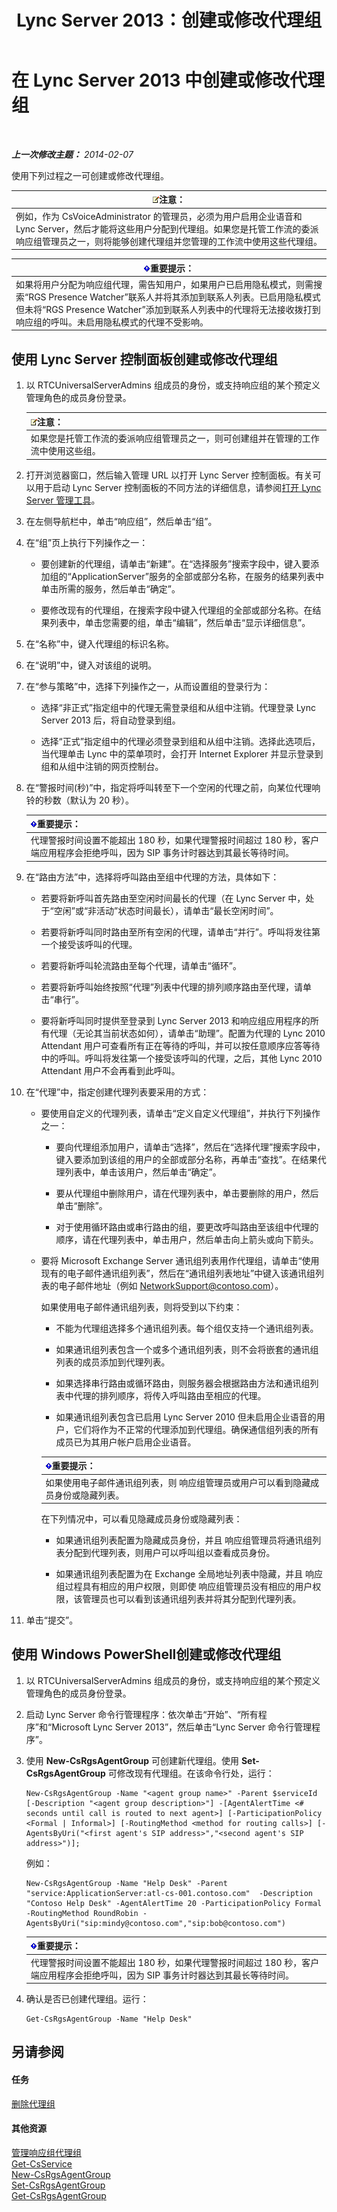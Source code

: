 ﻿---
title: Lync Server 2013：创建或修改代理组
TOCTitle: 创建或修改代理组
ms:assetid: f1461fff-51c1-4f4b-9311-8cba02c333fc
ms:mtpsurl: https://technet.microsoft.com/zh-cn/library/JJ205370(v=OCS.15)
ms:contentKeyID: 49314703
ms.date: 05/19/2016
mtps_version: v=OCS.15
ms.translationtype: HT
---

# 在 Lync Server 2013 中创建或修改代理组

 

_**上一次修改主题：** 2014-02-07_

使用下列过程之一可创建或修改代理组。

<table>
<thead>
<tr class="header">
<th><img src="images/Dn783119.note(OCS.15).gif" title="note" alt="note" />注意：</th>
</tr>
</thead>
<tbody>
<tr class="odd">
<td>例如，作为 CsVoiceAdministrator 的管理员，必须为用户启用企业语音和 Lync Server，然后才能将这些用户分配到代理组。如果您是托管工作流的委派响应组管理员之一，则将能够创建代理组并您管理的工作流中使用这些代理组。</td>
</tr>
</tbody>
</table>


<table>
<thead>
<tr class="header">
<th><img src="images/Gg398794.important(OCS.15).gif" title="important" alt="important" />重要提示：</th>
</tr>
</thead>
<tbody>
<tr class="odd">
<td>如果将用户分配为响应组代理，需告知用户，如果用户已启用隐私模式，则需搜索“RGS Presence Watcher”联系人并将其添加到联系人列表。已启用隐私模式但未将“RGS Presence Watcher”添加到联系人列表中的代理将无法接收拨打到响应组的呼叫。未启用隐私模式的代理不受影响。</td>
</tr>
</tbody>
</table>


## 使用 Lync Server 控制面板创建或修改代理组

1.  以 RTCUniversalServerAdmins 组成员的身份，或支持响应组的某个预定义管理角色的成员身份登录。
    
    <table>
    <thead>
    <tr class="header">
    <th><img src="images/Dn783119.note(OCS.15).gif" title="note" alt="note" />注意：</th>
    </tr>
    </thead>
    <tbody>
    <tr class="odd">
    <td>如果您是托管工作流的委派响应组管理员之一，则可创建组并在管理的工作流中使用这些组。</td>
    </tr>
    </tbody>
    </table>


2.  打开浏览器窗口，然后输入管理 URL 以打开 Lync Server 控制面板。有关可以用于启动 Lync Server 控制面板的不同方法的详细信息，请参阅[打开 Lync Server 管理工具](lync-server-2013-open-lync-server-administrative-tools.md)。

3.  在左侧导航栏中，单击“响应组”，然后单击“组”。

4.  在“组”页上执行下列操作之一：
    
      - 要创建新的代理组，请单击“新建”。在“选择服务”搜索字段中，键入要添加组的“ApplicationServer”服务的全部或部分名称，在服务的结果列表中单击所需的服务，然后单击“确定”。
    
      - 要修改现有的代理组，在搜索字段中键入代理组的全部或部分名称。在结果列表中，单击您需要的组，单击“编辑”，然后单击“显示详细信息”。

5.  在“名称”中，键入代理组的标识名称。

6.  在“说明”中，键入对该组的说明。

7.  在“参与策略”中，选择下列操作之一，从而设置组的登录行为：
    
      - 选择“非正式”指定组中的代理无需登录组和从组中注销。代理登录 Lync Server 2013 后，将自动登录到组。
    
      - 选择“正式”指定组中的代理必须登录到组和从组中注销。选择此选项后，当代理单击 Lync 中的菜单项时，会打开 Internet Explorer 并显示登录到组和从组中注销的网页控制台。

8.  在“警报时间(秒)”中，指定将呼叫转至下一个空闲的代理之前，向某位代理响铃的秒数（默认为 20 秒）。
    
    <table>
    <thead>
    <tr class="header">
    <th><img src="images/Gg398794.important(OCS.15).gif" title="important" alt="important" />重要提示：</th>
    </tr>
    </thead>
    <tbody>
    <tr class="odd">
    <td>代理警报时间设置不能超出 180 秒，如果代理警报时间超过 180 秒，客户端应用程序会拒绝呼叫，因为 SIP 事务计时器达到其最长等待时间。</td>
    </tr>
    </tbody>
    </table>


9.  在“路由方法”中，选择将呼叫路由至组中代理的方法，具体如下：
    
      - 若要将新呼叫首先路由至空闲时间最长的代理（在 Lync Server 中，处于“空闲”或“非活动”状态时间最长），请单击“最长空闲时间”。
    
      - 若要将新呼叫同时路由至所有空闲的代理，请单击“并行”。呼叫将发往第一个接受该呼叫的代理。
    
      - 若要将新呼叫轮流路由至每个代理，请单击“循环”。
    
      - 若要将新呼叫始终按照“代理”列表中代理的排列顺序路由至代理，请单击“串行”。
    
      - 要将新呼叫同时提供至登录到 Lync Server 2013 和响应组应用程序的所有代理（无论其当前状态如何），请单击“助理”。配置为代理的 Lync 2010 Attendant 用户可查看所有正在等待的呼叫，并可以按任意顺序应答等待中的呼叫。呼叫将发往第一个接受该呼叫的代理，之后，其他 Lync 2010 Attendant 用户不会再看到此呼叫。

10. 在“代理”中，指定创建代理列表要采用的方式：
    
      - 要使用自定义的代理列表，请单击“定义自定义代理组”，并执行下列操作之一：
        
          - 要向代理组添加用户，请单击“选择”，然后在“选择代理”搜索字段中，键入要添加到该组的用户的全部或部分名称，再单击“查找”。在结果代理列表中，单击该用户，然后单击“确定”。
        
          - 要从代理组中删除用户，请在代理列表中，单击要删除的用户，然后单击“删除”。
        
          - 对于使用循环路由或串行路由的组，要更改呼叫路由至该组中代理的顺序，请在代理列表中，单击用户，然后单击向上箭头或向下箭头。
    
      - 要将 Microsoft Exchange Server 通讯组列表用作代理组，请单击“使用现有的电子邮件通讯组列表”，然后在“通讯组列表地址”中键入该通讯组列表的电子邮件地址（例如 NetworkSupport@contoso.com）。
        
        如果使用电子邮件通讯组列表，则将受到以下约束：
        
          - 不能为代理组选择多个通讯组列表。每个组仅支持一个通讯组列表。
        
          - 如果通讯组列表包含一个或多个通讯组列表，则不会将嵌套的通讯组列表的成员添加到代理列表。
        
          - 如果选择串行路由或循环路由，则服务器会根据路由方法和通讯组列表中代理的排列顺序，将传入呼叫路由至相应的代理。
        
          - 如果通讯组列表包含已启用 Lync Server 2010 但未启用企业语音的用户，它们将作为不正常的代理添加到代理组。确保通信组列表的所有成员已为其用户帐户启用企业语音。
        
        <table>
        <thead>
        <tr class="header">
        <th><img src="images/Gg398794.important(OCS.15).gif" title="important" alt="important" />重要提示：</th>
        </tr>
        </thead>
        <tbody>
        <tr class="odd">
        <td>如果使用电子邮件通讯组列表，则 响应组管理员或用户可以看到隐藏成员身份或隐藏列表。</td>
        </tr>
        </tbody>
        </table>
        
        在下列情况中，可以看见隐藏成员身份或隐藏列表：
        
          - 如果通讯组列表配置为隐藏成员身份，并且 响应组管理员将通讯组列表分配到代理列表，则用户可以呼叫组以查看成员身份。
        
          - 如果通讯组列表配置为在 Exchange 全局地址列表中隐藏，并且 响应组过程具有相应的用户权限，则即使 响应组管理员没有相应的用户权限，该管理员也可以看到该通讯组列表并将其分配到代理列表。

11. 单击“提交”。

## 使用 Windows PowerShell创建或修改代理组

1.  以 RTCUniversalServerAdmins 组成员的身份，或支持响应组的某个预定义管理角色的成员身份登录。

2.  启动 Lync Server 命令行管理程序：依次单击“开始”、“所有程序”和“Microsoft Lync Server 2013”，然后单击“Lync Server 命令行管理程序”。

3.  使用 **New-CsRgsAgentGroup** 可创建新代理组。使用 **Set-CsRgsAgentGroup** 可修改现有代理组。在该命令行处，运行：
    
        New-CsRgsAgentGroup -Name "<agent group name>" -Parent $serviceId [-Description "<agent group description>"] -[AgentAlertTime <# seconds until call is routed to next agent>] [-ParticipationPolicy <Formal | Informal>] [-RoutingMethod <method for routing calls>] [-AgentsByUri("<first agent's SIP address>","<second agent's SIP address>")];
    
    例如：
    
        New-CsRgsAgentGroup -Name "Help Desk" -Parent "service:ApplicationServer:atl-cs-001.contoso.com"  -Description "Contoso Help Desk" -AgentAlertTime 20 -ParticipationPolicy Formal -RoutingMethod RoundRobin -AgentsByUri("sip:mindy@contoso.com","sip:bob@contoso.com")
    
    <table>
    <thead>
    <tr class="header">
    <th><img src="images/Gg398794.important(OCS.15).gif" title="important" alt="important" />重要提示：</th>
    </tr>
    </thead>
    <tbody>
    <tr class="odd">
    <td>代理警报时间设置不能超出 180 秒，如果代理警报时间超过 180 秒，客户端应用程序会拒绝呼叫，因为 SIP 事务计时器达到其最长等待时间。</td>
    </tr>
    </tbody>
    </table>


4.  确认是否已创建代理组。运行：
    
        Get-CsRgsAgentGroup -Name "Help Desk"

## 另请参阅

#### 任务

[删除代理组](lync-server-2013-delete-an-agent-group.md)  

#### 其他资源

[管理响应组代理组](lync-server-2013-managing-response-group-agent-groups.md)  
[Get-CsService](get-csservice.md)  
[New-CsRgsAgentGroup](new-csrgsagentgroup.md)  
[Set-CsRgsAgentGroup](set-csrgsagentgroup.md)  
[Get-CsRgsAgentGroup](get-csrgsagentgroup.md)

